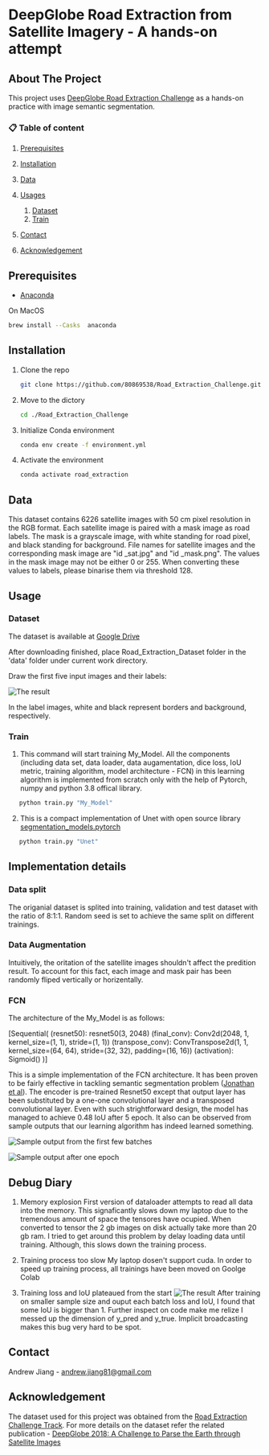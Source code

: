 # DeepGlobe Road Extraction from Satellite Imagery - A hands-on attempt

<!-- ABOUT THE PROJECT -->
## About The Project

This project uses [DeepGlobe Road Extraction Challenge](https://competitions.codalab.org/competitions/18467#participate-get_starting_kit) as a hands-on practice with image semantic segmentation. 

### 📋 Table of content
 1. [Prerequisites](#start)
 2. [Installation](#install)
 3. [Data](#data)
 4. [Usages](#usages)
    1. [Dataset](#dataset)
    2. [Train](#train)

 7. [Contact](#contact)
 9. [Acknowledgement](#ack)

## Prerequisites  <a name="start"></a>

* [Anaconda](https://www.anaconda.com/products/individual)

On MacOS
  ```sh
  brew install --Casks  anaconda
  ```

## Installation <a name="install"></a>

1. Clone the repo
   ```sh
   git clone https://github.com/80869538/Road_Extraction_Challenge.git
   ```

2. Move to the dictory
   ```sh
   cd ./Road_Extraction_Challenge
   ```
3. Initialize Conda environment
   ```sh
   conda env create -f environment.yml
   ```
4. Activate the environment
   ```sh
   conda activate road_extraction
   ```    
## Data <a name="data"></a>

This dataset contains 6226 satellite images with 50 cm pixel resolution in the RGB format. Each satellite image is paired with a mask image as road labels. The mask is a grayscale image, with white standing for road pixel, and black standing for background. File names for satellite images and the corresponding mask image are "id _sat.jpg" and "id _mask.png". The values in the mask image may not be either 0 or 255. When converting these values to labels, please binarise them via threshold 128.


## Usage <a name="usages"></a>


### Dataset <a name="dataset"></a>

The dataset is available at [Google Drive](https://drive.google.com/file/d/1tB8Jo_wfbz796aTQP8fGnMdTWmujKsqd/view?usp=sharing)

After downloading finished, place Road_Extraction_Dataset folder in the 'data' folder under current work directory.

Draw the first five input images and their labels:

![The result](assets/images/Sample_Train_Pairs.png)

In the label images, white and black represent borders and background, respectively. 

### Train <a name="train"></a>
   1. This command will start training My_Model. All the components (including data set, data loader, data augamentation, dice loss, IoU metric, training algorithm, model architecture - FCN) in this learning algorithm is implemented from scratch only with the help of Pytorch, numpy and python 3.8 offical library.
   ```sh
      python train.py "My_Model"
   ``` 

   2. This is a compact implementation of Unet with open source library [segmentation_models.pytorch](https://github.com/qubvel/segmentation_models.pytorch)

   ```sh
      python train.py "Unet"
   ```
## Implementation details

### Data split
The origanial dataset is splited into training, validation and test dataset with the ratio of 8:1:1. Random seed is set to achieve the same split on different trainings.

### Data Augmentation
Intuitively, the oritation of the satellite images shouldn't affect the predition result. To account for this fact, each image and mask pair has been randomly fliped vertically or horizentally.

### FCN
The architecture of the My_Model is as follows:

[Sequential(
  (resnet50): resnet50(3, 2048)
  (final_conv): Conv2d(2048, 1, kernel_size=(1, 1), stride=(1, 1))
  (transpose_conv): ConvTranspose2d(1, 1, kernel_size=(64, 64), stride=(32, 32), padding=(16, 16))
  (activation): Sigmoid()
)]

This is a simple implementation of the FCN architecture. It has been proven to be fairly effective in tackling semantic segmentation problem ([Jonathan et al](https://openaccess.thecvf.com/content_cvpr_2015/papers/Long_Fully_Convolutional_Networks_2015_CVPR_paper.pdf)). The encoder is pre-trained Resnet50 except that output layer has been substituted by a one-one convolutional layer and a transposed convolutional layer. Even with such strightforward design, the model has managed to achieve 0.48 IoU after 5 epoch. It also can be observed from sample outputs that our learning algorithm has indeed learned something.

![Sample output from the first few batches](assets/images/Before_Training.png)

![Sample output after one epoch](assets/images/After_One_Epoch.png)


## Debug Diary <a name="contact"></a>
   1. Memory explosion 
      First version of dataloader attempts to read all data into the memory. This signaficantly slows down my laptop due to the tremendous amount of space the tensores have ocupied. When converted to tensor the 2 gb images on disk actually take more than 20 gb ram. I tried to get around this problem by delay loading data until training. Although, this slows down the training process.
   
   2. Training process too slow
      My laptop dosen't support cuda. In order to speed up training process, all trainings have been moved on Goolge Colab

   3. Training loss and IoU plateaued from the start
      ![The result](assets/images/Loss.png)
      After training on smaller sample size and ouput each batch loss and IoU, I found that some IoU is bigger than 1. Further inspect on code make me relize I messed up the dimension of y_pred and y_true. Implicit broadcasting makes this bug very hard to be spot.
   



## Contact <a name="contact"></a>
Andrew Jiang - andrew.jiang81@gmail.com


## Acknowledgement <a name="ack"></a>

The dataset used for this project was obtained from the [Road Extraction Challenge Track](https://competitions.codalab.org/competitions/18467#participate-get_starting_kit).  For more details on the dataset refer the related publication - [DeepGlobe 2018: A Challenge to Parse the Earth through Satellite Images](https://arxiv.org/abs/1805.06561)

